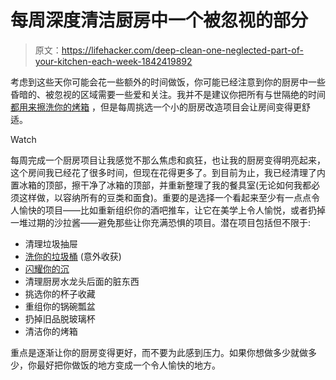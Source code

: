 # 每周深度清洁厨房中一个被忽视的部分

> 原文：<https://lifehacker.com/deep-clean-one-neglected-part-of-your-kitchen-each-week-1842419892>

考虑到这些天你可能会花一些额外的时间做饭，你可能已经注意到你的厨房中一些昏暗的、被忽视的区域需要一些爱和关注。我并不是建议你把所有与世隔绝的时间 [都用来擦洗你的烤箱](https://lifehacker.com/you-dont-have-to-be-productive-right-now-1842378468) ，但是每周挑选一个小的厨房改造项目会让房间变得更舒适。

Watch

每周完成一个厨房项目让我感觉不那么焦虑和疯狂，也让我的厨房变得明亮起来，这个房间我已经花了很多时间，但现在花得更多了。到目前为止，我已经清理了内置冰箱的顶部，擦干净了冰箱的顶部，并重新整理了我的餐具室(无论如何我都必须这样做，以容纳所有的豆类和面食)。重要的是选择一个看起来至少有一点点令人愉快的项目——比如重新组织你的酒吧推车，让它在美学上令人愉悦，或者扔掉一堆过期的沙拉酱——避免那些让你充满恐惧的项目。潜在项目包括但不限于:

*   清理垃圾抽屉
*   [洗你的垃圾桶](https://skillet.lifehacker.com/make-your-kitchen-feel-instantly-cleaner-by-washing-you-1834851786) (意外收获)
*   [闪耀你的沉](https://skillet.lifehacker.com/shining-your-sink-will-make-your-life-better-1826391845)
*   清理厨房水龙头后面的脏东西
*   挑选你的杯子收藏
*   重组你的锅碗瓢盆
*   扔掉旧品脱玻璃杯
*   清洁你的烤箱

重点是逐渐让你的厨房变得更好，而不要为此感到压力。如果你想做多少就做多少，你最好把你做饭的地方变成一个令人愉快的地方。